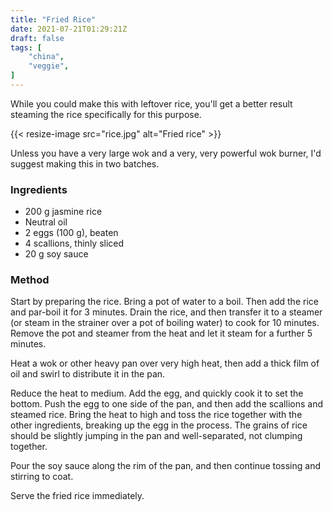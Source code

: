 ```yaml
---
title: "Fried Rice"
date: 2021-07-21T01:29:21Z
draft: false
tags: [
    "china",
    "veggie",
]
---
```


While you could make this with leftover rice, you'll get a better result steaming the rice specifically for this purpose.

{{< resize-image src="rice.jpg" alt="Fried rice" >}}

Unless you have a very large wok and a very, very powerful wok burner, I'd suggest making this in two batches. 

### Ingredients

* 200 g jasmine rice
* Neutral oil
* 2 eggs (100 g), beaten
* 4 scallions, thinly sliced
* 20 g soy sauce

### Method

Start by preparing the rice. Bring a pot of water to a boil. Then add the rice and par-boil it for 3 minutes. Drain the rice, and then transfer it to a steamer (or steam in the strainer over a pot of boiling water) to cook for 10 minutes. Remove the pot and steamer from the heat and let it steam for a further 5 minutes.

Heat a wok or other heavy pan over very high heat, then add a thick film of oil and swirl to distribute it in the pan. 

Reduce the heat to medium. Add the egg, and quickly cook it to set the bottom. Push the egg to one side of the pan, and then add the scallions and steamed rice. Bring the heat to high and toss the rice together with the other ingredients, breaking up the egg in the process. The grains of rice should be slightly jumping in the pan and well-separated, not clumping together.

Pour the soy sauce along the rim of the pan, and then continue tossing and stirring to coat.

Serve the fried rice immediately.
